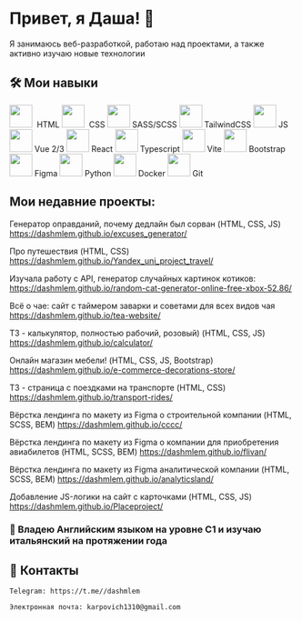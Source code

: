 #  Привет, я Даша! 👋

Я занимаюсь веб-разработкой, работаю над проектами, а также активно изучаю новые технологии


## 🛠 Мои навыки

<img src="https://cdn.jsdelivr.net/gh/devicons/devicon@latest/icons/html5/html5-plain-wordmark.svg" width="40" height="40" />&nbsp; HTML
<img src="https://cdn.jsdelivr.net/gh/devicons/devicon@latest/icons/css3/css3-plain-wordmark.svg" width="40" height="40" />&nbsp; CSS
<img src="https://cdn.jsdelivr.net/gh/devicons/devicon@latest/icons/sass/sass-original.svg" width="40" height="40"  />&nbsp;SASS/SCSS
<img src="https://cdn.jsdelivr.net/gh/devicons/devicon@latest/icons/tailwindcss/tailwindcss-original.svg" width="40" height="40"  />&nbsp;TailwindCSS
<img src="https://cdn.jsdelivr.net/gh/devicons/devicon@latest/icons/javascript/javascript-original.svg" width="40" height="40" />&nbsp;JS
<img src="https://cdn.jsdelivr.net/gh/devicons/devicon@latest/icons/vuejs/vuejs-original.svg" width="40" height="40"  />&nbsp;Vue 2/3
<img src="https://cdn.jsdelivr.net/gh/devicons/devicon@latest/icons/react/react-original.svg" width="40" height="40"  />&nbsp;React
<img src="https://cdn.jsdelivr.net/gh/devicons/devicon@latest/icons/typescript/typescript-original.svg" width="40" height="40" />&nbsp;Typescript
<img src="https://cdn.jsdelivr.net/gh/devicons/devicon@latest/icons/vitejs/vitejs-original.svg" width="40" height="40"  />&nbsp;Vite
<img src="https://cdn.jsdelivr.net/gh/devicons/devicon@latest/icons/bootstrap/bootstrap-original.svg" width="40" height="40"  />&nbsp;Bootstrap
<img src="https://cdn.jsdelivr.net/gh/devicons/devicon@latest/icons/figma/figma-original.svg" width="40" height="40" />&nbsp;Figma
<img src="https://cdn.jsdelivr.net/gh/devicons/devicon@latest/icons/python/python-original-wordmark.svg" width="40" height="40" />&nbsp;Python
<img src="https://cdn.jsdelivr.net/gh/devicons/devicon@latest/icons/docker/docker-original.svg" width="40" height="40" />&nbsp;Docker
<img src="https://cdn.jsdelivr.net/gh/devicons/devicon@latest/icons/git/git-original.svg" width="40" height="40"  />&nbsp;Git

## Мои недавние проекты:
Генератор оправданий, почему дедлайн был сорван (HTML, CSS, JS)
 https://dashmlem.github.io/excuses_generator/
 
Про путешествия (HTML, CSS)
 https://dashmlem.github.io/Yandex_uni_project_travel/
 
Изучала работу с API, генератор случайных картинок котиков:
 https://dashmlem.github.io/random-cat-generator-online-free-xbox-52.86/           

Всё о чае: сайт с таймером заварки и советами для всех видов чая
 https://dashmlem.github.io/tea-website/

ТЗ - калькулятор, полностью рабочий, розовый) (HTML, CSS, JS)
 https://dashmlem.github.io/calculator/

Онлайн магазин мебели! (HTML, CSS, JS, Bootstrap)
 https://dashmlem.github.io/e-commerce-decorations-store/

ТЗ - страница с поездками на транспорте (HTML, CSS)
 https://dashmlem.github.io/transport-rides/ 

Вёрстка лендинга по макету из Figma о строительной компании (HTML, SCSS, BEM)
 https://dashmlem.github.io/cccc/

Вёрстка лендинга по макету из Figma о компании для приобретения авиабилетов (HTML, SCSS, BEM)
 https://dashmlem.github.io/flivan/

 Вёрстка лендинга по макету из Figma аналитической компании (HTML, SCSS, BEM)
 https://dashmlem.github.io/analyticsland/
 
Добавление JS-логики на сайт с карточками (HTML, CSS, JS)
 https://dashmlem.github.io/Placeproject/
### 🔆 Владею Английским языком на уровне C1 и изучаю итальянский на протяжении года


## 🔗 Контакты

    Telegram: https://t.me//dashmlem

    Электронная почта: karpovich1310@gmail.com


